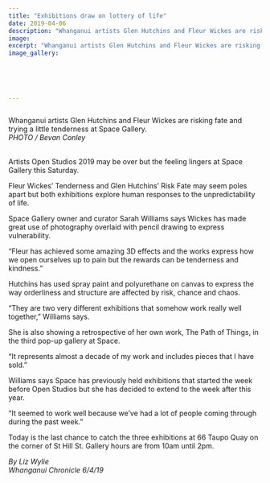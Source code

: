 ```yaml
---
title: "Exhibitions draw on lottery of life"
date: 2019-04-06
description: "Whanganui artists Glen Hutchins and Fleur Wickes are risking fate and trying a little tenderness at Space Gallery..."
image: 
excerpt: "Whanganui artists Glen Hutchins and Fleur Wickes are risking fate and trying a little tenderness at Space Gallery."
image_gallery:
    
    
    
    
    
---
```


<p><img src="https://i.prcdn.co/img?regionKey=Wkys7PZhdC8ePfxIDVtnZQ%3d%3d" alt="" /></p>
<p>Whanganui artists Glen Hutchins and Fleur Wickes are risking fate and trying a little tenderness at Space Gallery.<br /><em>PHOTO / Bevan Conley</em></p>
<p><br />Artists Open Studios 2019 may be over but the feeling lingers at Space Gallery this Saturday.</p>
<p>Fleur Wickes&rsquo; Tenderness and Glen Hutchins&rsquo; Risk Fate may seem poles apart but both exhibitions explore human responses to the unpredictability of life.</p>
<p>Space Gallery owner and curator Sarah Williams says Wickes has made great use of photography overlaid with pencil drawing to express vulnerability.</p>
<p>&ldquo;Fleur has achieved some amazing 3D effects and the works express how we open ourselves up to pain but the rewards can be tenderness and kindness.&rdquo;</p>
<p>Hutchins has used spray paint and polyurethane on canvas to express the way orderliness and structure are affected by risk, chance and chaos.</p>
<p>&ldquo;They are two very different exhibitions that somehow work really well together,&rdquo; Williams says.</p>
<p>She is also showing a retrospective of her own work, The Path of Things, in the third pop-up gallery at Space.</p>
<p>&ldquo;It represents almost a decade of my work and includes pieces that I have sold.&rdquo;</p>
<p>Williams says Space has previously held exhibitions that started the week before Open Studios but she has decided to extend to the week after this year.</p>
<p>&ldquo;It seemed to work well because we&rsquo;ve had a lot of people coming through during the past week.&rdquo;</p>
<p>Today is the last chance to catch the three exhibitions at 66 Taupo Quay on the corner of St Hill St. Gallery hours are from 10am until 2pm.</p>
<p><em>By Liz Wylie</em><br /><em>Whanganui Chronicle 6/4/19</em></p>

